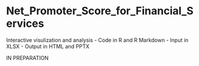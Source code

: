 # Net_Promoter_Score_for_Financial_Services
Interactive visulization and analysis - Code in R and R Markdown - Input in XLSX - Output in HTML and PPTX

IN PREPARATION
